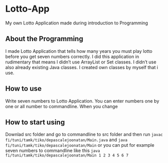 # Lotto-App
My own Lotto Application made during introduction to Programming

## About the Programming

I made Lotto Application that tells how many years you must play lotto before you get seven numbers correctly. I did this application in rudimentary that means I didn’t use ArrayList or Set classes. I didn’t use also already existing Java classes. I created own classes by myself that i use.

## How to use

Write seven numbers to Lotto Application. You can enter numbers one by one or all number to commandline. When you change 

## How to start using
Downlad src folder and go to commandline to src folder and then run
`javac fi/tuni/tamk/tiko/depascalejoonatan/Main.java` and `java fi/tuni/tamk/tiko/depascalejoonatan/Main` or you can put for example seven numbers to commandline like this `java fi/tuni/tamk/tiko/depascalejoonatan/Main 1 2 3 4 5 6 7`
